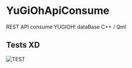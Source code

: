 # YuGiOhApiConsume
REST API consume YUGIOH! dataBase C++ / Qml

## Tests XD 

![TEST](https://github.com/andersonxv98/YuGiOhApiConsume/blob/main/second_test.gif)
